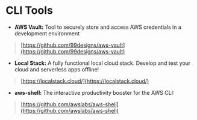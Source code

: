 # CLI Tools

- __AWS Vault:__ Tool to securely store and access AWS credentials in a development environment
> [https://github.com/99designs/aws-vault](https://github.com/99designs/aws-vault)

- __Local Stack:__ A fully functional local cloud stack. Develop and test your cloud and serverless apps offline!
> [https://localstack.cloud/](https://localstack.cloud/)

- __aws-shell:__ The interactive productivity booster for the AWS CLI:
> [https://github.com/awslabs/aws-shell](https://github.com/awslabs/aws-shell)
